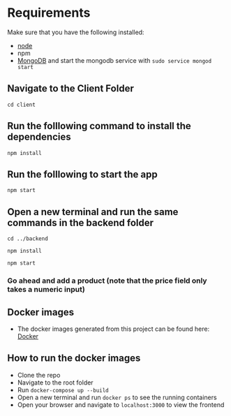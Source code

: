 # Requirements

Make sure that you have the following installed:

- [node](https://www.digitalocean.com/community/tutorials/how-to-install-node-js-on-ubuntu-18-04)
- npm
- [MongoDB](https://docs.mongodb.com/manual/tutorial/install-mongodb-on-ubuntu/) and start the mongodb service with `sudo service mongod start`

## Navigate to the Client Folder

 `cd client`

## Run the folllowing command to install the dependencies

 `npm install`

## Run the folllowing to start the app

 `npm start`

## Open a new terminal and run the same commands in the backend folder

 `cd ../backend`

 `npm install`

 `npm start`

### Go ahead and add a product (note that the price field only takes a numeric input)

## Docker images

- The docker images generated from this project can be found here: [Docker](https://hub.docker.com/repositories/mvictorn)

## How to run the docker images

- Clone the repo
- Navigate to the root folder
- Run `docker-compose up --build`
- Open a new terminal and run `docker ps` to see the running containers
- Open your browser and navigate to `localhost:3000` to view the frontend

